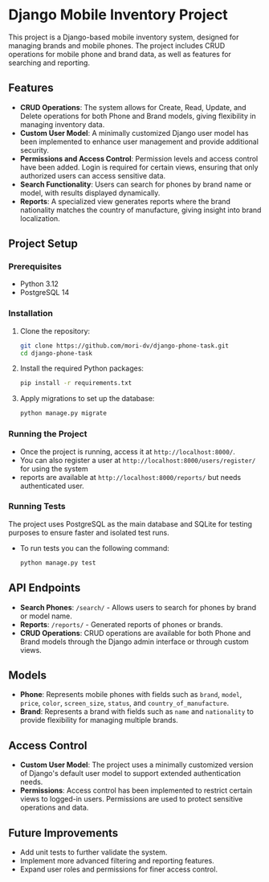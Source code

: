 # Django Mobile Inventory Project

This project is a Django-based mobile inventory system, designed for managing brands and mobile phones. The project includes CRUD operations for mobile phone and brand data, as well as features for searching and reporting.

## Features

- **CRUD Operations**: The system allows for Create, Read, Update, and Delete operations for both Phone and Brand models, giving flexibility in managing inventory data.
- **Custom User Model**: A minimally customized Django user model has been implemented to enhance user management and provide additional security.
- **Permissions and Access Control**: Permission levels and access control have been added. Login is required for certain views, ensuring that only authorized users can access sensitive data.
- **Search Functionality**: Users can search for phones by brand name or model, with results displayed dynamically.
- **Reports**: A specialized view generates reports where the brand nationality matches the country of manufacture, giving insight into brand localization.

## Project Setup

### Prerequisites
- Python 3.12
- PostgreSQL 14

### Installation
1. Clone the repository:
   ```bash
   git clone https://github.com/mori-dv/django-phone-task.git
   cd django-phone-task
   ```

2. Install the required Python packages:
   ```bash
   pip install -r requirements.txt
   ```

3. Apply migrations to set up the database:
   ```bash
   python manage.py migrate
   ```


### Running the Project
- Once the project is running, access it at `http://localhost:8000/`.
- You can also register a user at `http://localhost:8000/users/register/` for using the system
- reports are available at `http://localhost:8000/reports/` but needs authenticated user.


### Running Tests
The project uses PostgreSQL as the main database and SQLite for testing purposes to ensure faster and isolated test runs. 
- To run tests you can the following command:
   ```bash
   python manage.py test 
   ```

## API Endpoints

- **Search Phones**: `/search/` - Allows users to search for phones by brand or model name.
- **Reports**: `/reports/` - Generated reports of phones or brands.
- **CRUD Operations**: CRUD operations are available for both Phone and Brand models through the Django admin interface or through custom views.

## Models

- **Phone**: Represents mobile phones with fields such as `brand`, `model`, `price`, `color`, `screen_size`, `status`, and `country_of_manufacture`.
- **Brand**: Represents a brand with fields such as `name` and `nationality` to provide flexibility for managing multiple brands.

## Access Control

- **Custom User Model**: The project uses a minimally customized version of Django's default user model to support extended authentication needs.
- **Permissions**: Access control has been implemented to restrict certain views to logged-in users. Permissions are used to protect sensitive operations and data.

## Future Improvements
- Add unit tests to further validate the system.
- Implement more advanced filtering and reporting features.
- Expand user roles and permissions for finer access control.

